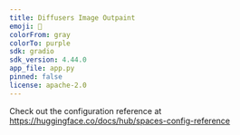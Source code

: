 ```yaml
---
title: Diffusers Image Outpaint
emoji: 🔅
colorFrom: gray
colorTo: purple
sdk: gradio
sdk_version: 4.44.0
app_file: app.py
pinned: false
license: apache-2.0
---
```


Check out the configuration reference at <https://huggingface.co/docs/hub/spaces-config-reference>